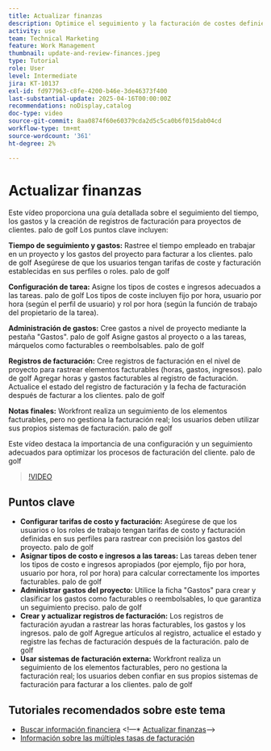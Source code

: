 ```yaml
---
title: Actualizar finanzas
description: Optimice el seguimiento y la facturación de costes definiendo tarifas, asignando tipos de costes e ingresos a tareas, administrando gastos y creando registros de facturación. Workfront no efectúa la facturación real.
activity: use
team: Technical Marketing
feature: Work Management
thumbnail: update-and-review-finances.jpeg
type: Tutorial
role: User
level: Intermediate
jira: KT-10137
exl-id: fd977963-c8fe-4200-b46e-3de46373f400
last-substantial-update: 2025-04-16T00:00:00Z
recommendations: noDisplay,catalog
doc-type: video
source-git-commit: 8aa0874f60e60379cda2d5c5ca0b6f015dab04cd
workflow-type: tm+mt
source-wordcount: '361'
ht-degree: 2%

---
```



# Actualizar finanzas

Este vídeo proporciona una guía detallada sobre el seguimiento del tiempo, los gastos y la creación de registros de facturación para proyectos de clientes. palo de golf Los puntos clave incluyen:

**Tiempo de seguimiento y gastos:**
Rastree el tiempo empleado en trabajar en un proyecto y los gastos del proyecto para facturar a los clientes. palo de golf
Asegúrese de que los usuarios tengan tarifas de coste y facturación establecidas en sus perfiles o roles. palo de golf

**Configuración de tarea:**
Asigne los tipos de costes e ingresos adecuados a las tareas. palo de golf
Los tipos de coste incluyen fijo por hora, usuario por hora (según el perfil de usuario) y rol por hora (según la función de trabajo del propietario de la tarea).

**Administración de gastos:**
Cree gastos a nivel de proyecto mediante la pestaña &quot;Gastos&quot;. palo de golf
Asigne gastos al proyecto o a las tareas, márquelos como facturables o reembolsables. palo de golf

**Registros de facturación:**
Cree registros de facturación en el nivel de proyecto para rastrear elementos facturables (horas, gastos, ingresos). palo de golf
Agregar horas y gastos facturables al registro de facturación.
Actualice el estado del registro de facturación y la fecha de facturación después de facturar a los clientes. palo de golf

**Notas finales:**
Workfront realiza un seguimiento de los elementos facturables, pero no gestiona la facturación real; los usuarios deben utilizar sus propios sistemas de facturación. palo de golf

Este vídeo destaca la importancia de una configuración y un seguimiento adecuados para optimizar los procesos de facturación del cliente. palo de golf

>[!VIDEO](https://video.tv.adobe.com/v/3457648/?quality=12&learn=on&enablevpops)

## Puntos clave


* **Configurar tarifas de costo y facturación:** Asegúrese de que los usuarios o los roles de trabajo tengan tarifas de costo y facturación definidas en sus perfiles para rastrear con precisión los gastos del proyecto. palo de golf
* **Asignar tipos de costo e ingresos a las tareas:** Las tareas deben tener los tipos de costo e ingresos apropiados (por ejemplo, fijo por hora, usuario por hora, rol por hora) para calcular correctamente los importes facturables. palo de golf
* **Administrar gastos del proyecto:** Utilice la ficha &quot;Gastos&quot; para crear y clasificar los gastos como facturables o reembolsables, lo que garantiza un seguimiento preciso. palo de golf
* **Crear y actualizar registros de facturación:** Los registros de facturación ayudan a rastrear las horas facturables, los gastos y los ingresos. palo de golf Agregue artículos al registro, actualice el estado y registre las fechas de facturación después de la facturación. palo de golf
* **Usar sistemas de facturación externa:** Workfront realiza un seguimiento de los elementos facturables, pero no gestiona la facturación real; los usuarios deben confiar en sus propios sistemas de facturación para facturar a los clientes. palo de golf


## Tutoriales recomendados sobre este tema

* [Buscar información financiera](/help/manage-work/project-finances/find-financial-information.md)
&lt;!—* [Actualizar finanzas](/help/manage-work/project-finances/update-and-review-finances.md)—>
* [Información sobre las múltiples tasas de facturación](/help/manage-work/project-finances/multiple-billing-rates.md)

